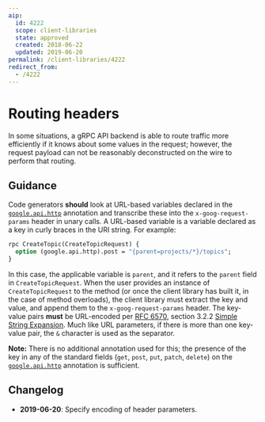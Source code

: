 ```yaml
---
aip:
  id: 4222
  scope: client-libraries
  state: approved
  created: 2018-06-22
  updated: 2019-06-20
permalink: /client-libraries/4222
redirect_from:
  - /4222
---
```


# Routing headers

In some situations, a gRPC API backend is able to route traffic more
efficiently if it knows about some values in the request; however, the request
payload can not be reasonably deconstructed on the wire to perform that
routing.

## Guidance

Code generators **should** look at URL-based variables declared in the
[`google.api.http`][http] annotation and transcribe these into the
`x-goog-request-params` header in unary calls. A URL-based variable is a
variable declared as a key in curly braces in the URI string. For example:

```proto
rpc CreateTopic(CreateTopicRequest) {
  option (google.api.http).post = "{parent=projects/*}/topics";
}
```

In this case, the applicable variable is `parent`, and it refers to the
`parent` field in `CreateTopicRequest`. When the user provides an instance of
`CreateTopicRequest` to the method (or once the client library has built it, in
the case of method overloads), the client library must extract the key
and value, and append them to the `x-goog-request-params` header. The key-value
pairs **must** be URL-encoded per [RFC 6570][], section 3.2.2 [Simple String
Expansion][]. Much like URL parameters, if there is more than one key-value
pair, the `&` character is used as the separator.

**Note:** There is no additional annotation used for this; the presence of the
key in any of the standard fields (`get`, `post`, `put`, `patch`, `delete`) on
the [`google.api.http`][http] annotation is sufficient.

<!-- prettier-ignore -->
[http]: https://github.com/googleapis/api-common-protos/blob/master/google/api/http.proto
[rfc 6570]: https://tools.ietf.org/html/rfc6570
[simple string expansion]: https://tools.ietf.org/html/rfc6570#section-3.2.2

## Changelog

- **2019-06-20**: Specify encoding of header parameters.
